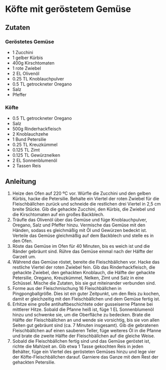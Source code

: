 # Köfte mit geröstetem Gemüse
## Zutaten
### Geröstetes Gemüse
- 1 Zucchini
- 1 gelber Kürbis
- 400g Kirschtomaten
- 1 rote Zwiebel
- 2 EL Olivenöl
- 0.25 TL Knoblauchpulver
- 0.5 TL getrockneter Oregano
- Salz
- Pfeffer

### Köfte
- 0.5 TL getrockneter Oregano
- Salz
- 500g Rinderhackfleisch
- 2 Knoblauchzehe
- 1 Bund Petersilie
- 0.25 TL Kreuzkümmel
- 0.125 TL Zimt
- 0.125 TL Gewürznelken
- 2 EL Sonnenblumenöl
- 2 Tassen Reis

## Anleitung
1. Heize den Ofen auf 220 ºC vor. Würfle die Zucchini und den gelben Kürbis, hacke die Petersilie. Behalte ein Viertel der roten Zwiebel für die Fleischbällchen zurück und schneide die restlichen drei Viertel in 2,5 cm breite Stücke. Gib die gehackte Zucchini, den Kürbis, die Zwiebel und die Kirschtomaten auf ein großes Backblech.
2. Träufle das Olivenöl über das Gemüse und füge Knoblauchpulver, Oregano, Salz und Pfeffer hinzu. Vermische das Gemüse mit den Händen, sodass es gleichmäßig mit Öl und Gewürzen bedeckt ist. Verteile das Gemüse gleichmäßig auf dem Backblech und stelle es in den Ofen.
3. Röste das Gemüse im Ofen für 40 Minuten, bis es weich ist und die Ränder gebräunt sind. Rühre das Gemüse einmal nach der Hälfte der Garzeit um.
4. Während das Gemüse röstet, bereite die Fleischbällchen vor. Hacke das restliche Viertel der roten Zwiebel fein. Gib das Rinderhackfleisch, die gehackte Zwiebel, den gehackten Knoblauch, die Hälfte der gehackte Petersilie, Oregano, Kreuzkümmel, Nelken, Zimt und Salz in eine Schüssel. Mische die Zutaten, bis sie gut miteinander verbunden sind.
5. Forme aus der Fleischmischung 16 Fleischbällchen in Pingpongballgröße. Dies ist ein guter Zeitpunkt, um den Reis zu kochen, damit er gleichzeitig mit den Fleischbällchen und dem Gemüse fertig ist.
6. Erhitze eine große antihaftbeschichtete oder gusseiserne Pfanne bei mittlerer Hitze. Sobald die Pfanne heiß ist, füge 1 EL Sonnenblumenöl hinzu und schwenke sie, um die Oberfläche zu bedecken. Brate die Hälfte der Fleischbällchen an und wende sie vorsichtig, bis sie von allen Seiten gut gebräunt sind (ca. 7 Minuten insgesamt). Gib die gebratenen Fleischbällchen auf einen sauberen Teller, füge weiteres Öl in die Pfanne und brate die zweite Hälfte der Fleischbällchen auf die gleiche Weise.
7. Sobald die Fleischbällchen fertig sind und das Gemüse geröstet ist, richte die Mahlzeit an. Gib etwa 1 Tasse gekochten Reis in jeden Behälter, füge ein Viertel des gerösteten Gemüses hinzu und lege vier der Köfte-Fleischbällchen darauf. Garniere das Ganze mit dem Rest der gehackten Petersilie.
